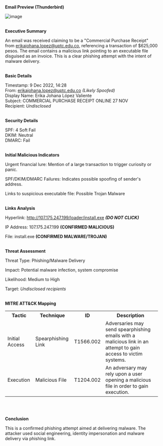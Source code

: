 **Email Preview (Thunderbird)**

![image](https://github.com/user-attachments/assets/7483d075-27ae-4515-9a9a-a25cbe9e931c)
<br><br>

**Executive Summary**

An email was received claiming to be a "Commercial Purchase Receipt" from erikajohana.lopez@uptc.edu.co, referencing a transaction of $625,000 pesos. The email contains a malicious link pointing to an executable file disguised as an invoice. This is a clear phishing attempt with the intent of malware delivery.
<br><br>

**Basic Details**

Timestamp:            9 Dec 2022, 14:28<br>
From:                 <erikajohana.lopez@uptc.edu.co> *(Likely Spoofed)*<br>
Display Name:         Erika Johana López Valiente<br>
Subject:              COMMERCIAL PURCHASE RECEIPT ONLINE 27 NOV<br>
Recipient:            *Undisclosed*
<br><br>

**Security Details**

SPF:                	4 Soft Fail<br>
DKIM:	                Neutral<br>
DMARC:                Fail
<br><br>

**Initial Malicious Indicators**

Urgent financial lure:	Mention of a large transaction to trigger curiosity or panic.

SPF/DKIM/DMARC Failures:	Indicates possible spoofing of sender's address.

Links to suspicious executable file: Possible Trojan Malware
<br><br>

**Links Analysis**

Hyperlink: http://107.175.247.199/loader/install.exe  ***(DO NOT CLICK)***

IP Address: 107.175.247.199  **(CONFIRMED MALICIOUS)**

File: install.exe **(CONFIRMED MALWARE/TROJAN)**
<br><br>

**Threat Assessment**

Threat Type:	Phishing/Malware Delivery

Impact:	Potential malware infection, system compromise

Likelihood:	Medium to High

Target:	*Undisclosed recipients*
<br><br>

**MITRE ATT&CK Mapping**

<table>
  <tr>
    <th>Tactic</th>
    <th>Technique</th>
    <th>ID</th>
    <th>Description</th>
  </tr>
  <tr>
    <td>Initial Access</td>
    <td>Spearphishing Link</td>
    <td>T1566.002</td>
    <td>Adversaries may send spearphishing emails with a malicious link in an attempt to gain access to victim systems.</td>
  </tr>
  <tr>
    <td>Execution</td>
    <td>Malicious File</td>
    <td>T1204.002</td>
    <td>An adversary may rely upon a user opening a malicious file in order to gain execution. </td>
  </tr>
</table>
<br><br>

**Conclusion**

This is a confirmed phishing attempt aimed at delivering malware. The attacker used social engineering, identity impersonation and malware delivery via phishing link.



